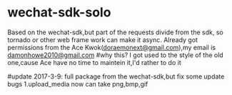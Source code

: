 # wechat-sdk-solo
   Based on the wechat-sdk,but part of the requests divide from the sdk, so tornado or other web frame work can make it async.
   Already got permissions from the Ace Kwok(doraemonext@gmail.com),my email is damonhowe2010@gmail.com
#why this?
   I got used to the style of the old one,cause Ace have no time to maintein it,I'd rather to do it



#update 2017-3-9:
  full package from the wechat-sdk,but fix some update bugs
  1.upload_media now can take png,bmp,gif
